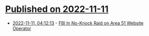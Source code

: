 # [Published on 2022-11-11](index.md)

* [2022-11-11, 04:12:13](https://news.ycombinator.com/item?id=33557240) - [FBI In No-Knock Raid on Area 51 Website Operator](https://twitter.com/g_knapp/status/1590893322322968577)
